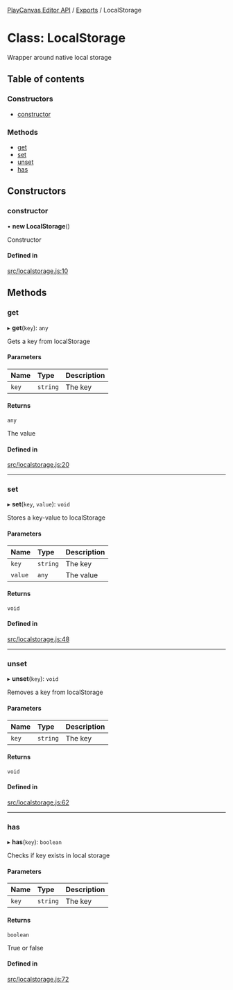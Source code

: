 [PlayCanvas Editor API](../README.md) / [Exports](../modules.md) / LocalStorage

# Class: LocalStorage

Wrapper around native local storage

## Table of contents

### Constructors

- [constructor](LocalStorage.md#constructor)

### Methods

- [get](LocalStorage.md#get)
- [set](LocalStorage.md#set)
- [unset](LocalStorage.md#unset)
- [has](LocalStorage.md#has)

## Constructors

### constructor

• **new LocalStorage**()

Constructor

#### Defined in

[src/localstorage.js:10](https://github.com/playcanvas/editor-api/blob/24a7c67/src/localstorage.js#L10)

## Methods

### get

▸ **get**(`key`): `any`

Gets a key from localStorage

#### Parameters

| Name | Type | Description |
| :------ | :------ | :------ |
| `key` | `string` | The key |

#### Returns

`any`

The value

#### Defined in

[src/localstorage.js:20](https://github.com/playcanvas/editor-api/blob/24a7c67/src/localstorage.js#L20)

___

### set

▸ **set**(`key`, `value`): `void`

Stores a key-value to localStorage

#### Parameters

| Name | Type | Description |
| :------ | :------ | :------ |
| `key` | `string` | The key |
| `value` | `any` | The value |

#### Returns

`void`

#### Defined in

[src/localstorage.js:48](https://github.com/playcanvas/editor-api/blob/24a7c67/src/localstorage.js#L48)

___

### unset

▸ **unset**(`key`): `void`

Removes a key from localStorage

#### Parameters

| Name | Type | Description |
| :------ | :------ | :------ |
| `key` | `string` | The key |

#### Returns

`void`

#### Defined in

[src/localstorage.js:62](https://github.com/playcanvas/editor-api/blob/24a7c67/src/localstorage.js#L62)

___

### has

▸ **has**(`key`): `boolean`

Checks if key exists in local storage

#### Parameters

| Name | Type | Description |
| :------ | :------ | :------ |
| `key` | `string` | The key |

#### Returns

`boolean`

True or false

#### Defined in

[src/localstorage.js:72](https://github.com/playcanvas/editor-api/blob/24a7c67/src/localstorage.js#L72)
